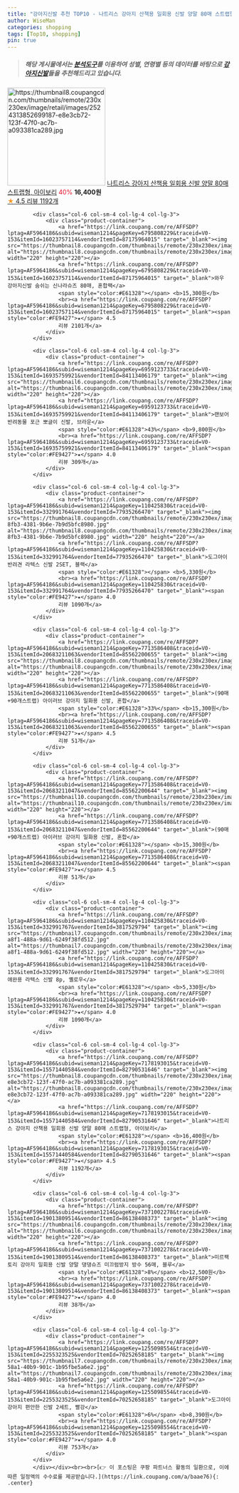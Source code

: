 ```yaml
---
title: "강아지신발 추천 TOP10 - 나트리스 강아지 산책용 일회용 신발 양말 80매 스트랩형, 아이보리"
author: WiseMan
categories: shopping
tags: [Top10, shopping]
pin: true
---
```


> ##### 해당 게시물에서는 [**분석도구**](https://itemscout.io/)를 이용하여 **성별**, **연령별** 등의 데이터를 바탕으로 [**강아지신발**](https://link.coupang.com/a/baae76)들을 추천해드리고 있습니다.
<div class="container"><div class="row">
            <div class="col-6 col-sm-4 col-lg-4 col-lg-3">
                <div class="product-container">
                    <a href="https://link.coupang.com/re/AFFSDP?lptag=AF5964186&subid=wiseman1214&pageKey=7178193015&traceid=V0-153&itemId=15571440584&vendorItemId=82790531646" target="_blank"><img src="https://thumbnail8.coupangcdn.com/thumbnails/remote/230x230ex/image/retail/images/2524313852699187-e8e3cb72-123f-47f0-ac7b-a093381ca289.jpg" alt="https://thumbnail8.coupangcdn.com/thumbnails/remote/230x230ex/image/retail/images/2524313852699187-e8e3cb72-123f-47f0-ac7b-a093381ca289.jpg" width="220" height="220"></a>
                    <a href="https://link.coupang.com/re/AFFSDP?lptag=AF5964186&subid=wiseman1214&pageKey=7178193015&traceid=V0-153&itemId=15571440584&vendorItemId=82790531646" target="_blank">나트리스 강아지 산책용 일회용 신발 양말 80매 스트랩형, 아이보리</a>
                    <span style="color:#E61328">40%</span> <b>16,400원</b>
                    <br><a href="https://link.coupang.com/re/AFFSDP?lptag=AF5964186&subid=wiseman1214&pageKey=7178193015&traceid=V0-153&itemId=15571440584&vendorItemId=82790531646" target="_blank"><span style="color:#FE9427">★</span> 4.5
                    리뷰 1192개</a>
                </div>
            </div>
            
            <div class="col-6 col-sm-4 col-lg-4 col-lg-3">
                <div class="product-container">
                    <a href="https://link.coupang.com/re/AFFSDP?lptag=AF5964186&subid=wiseman1214&pageKey=6795808229&traceid=V0-153&itemId=16023757114&vendorItemId=87175964015" target="_blank"><img src="https://thumbnail8.coupangcdn.com/thumbnails/remote/230x230ex/image/vendor_inventory/ad05/2f5402a3ba254e27b81891823c36faad5c007483a5b396fa16ecd10fea4c.jpg" alt="https://thumbnail8.coupangcdn.com/thumbnails/remote/230x230ex/image/vendor_inventory/ad05/2f5402a3ba254e27b81891823c36faad5c007483a5b396fa16ecd10fea4c.jpg" width="220" height="220"></a>
                    <a href="https://link.coupang.com/re/AFFSDP?lptag=AF5964186&subid=wiseman1214&pageKey=6795808229&traceid=V0-153&itemId=16023757114&vendorItemId=87175964015" target="_blank">와우 강아지신발 숨쉬는 신나라슈즈 80매, 혼합팩</a>
                    <span style="color:#E61328"></span> <b>15,300원</b>
                    <br><a href="https://link.coupang.com/re/AFFSDP?lptag=AF5964186&subid=wiseman1214&pageKey=6795808229&traceid=V0-153&itemId=16023757114&vendorItemId=87175964015" target="_blank"><span style="color:#FE9427">★</span> 4.5
                    리뷰 2101개</a>
                </div>
            </div>
            
            <div class="col-6 col-sm-4 col-lg-4 col-lg-3">
                <div class="product-container">
                    <a href="https://link.coupang.com/re/AFFSDP?lptag=AF5964186&subid=wiseman1214&pageKey=6959123733&traceid=V0-153&itemId=16935759921&vendorItemId=84113406179" target="_blank"><img src="https://thumbnail6.coupangcdn.com/thumbnails/remote/230x230ex/image/rs_quotation_api/xlayewz0/ad041f0d58694c6f9800608780f1e04c.jpg" alt="https://thumbnail6.coupangcdn.com/thumbnails/remote/230x230ex/image/rs_quotation_api/xlayewz0/ad041f0d58694c6f9800608780f1e04c.jpg" width="220" height="220"></a>
                    <a href="https://link.coupang.com/re/AFFSDP?lptag=AF5964186&subid=wiseman1214&pageKey=6959123733&traceid=V0-153&itemId=16935759921&vendorItemId=84113406179" target="_blank">랜보어 반려동물 포근 뽀글이 신발, 브라운</a>
                    <span style="color:#E61328">43%</span> <b>9,800원</b>
                    <br><a href="https://link.coupang.com/re/AFFSDP?lptag=AF5964186&subid=wiseman1214&pageKey=6959123733&traceid=V0-153&itemId=16935759921&vendorItemId=84113406179" target="_blank"><span style="color:#FE9427">★</span> 4.0
                    리뷰 309개</a>
                </div>
            </div>
            
            <div class="col-6 col-sm-4 col-lg-4 col-lg-3">
                <div class="product-container">
                    <a href="https://link.coupang.com/re/AFFSDP?lptag=AF5964186&subid=wiseman1214&pageKey=110425830&traceid=V0-153&itemId=332991764&vendorItemId=77935266470" target="_blank"><img src="https://thumbnail8.coupangcdn.com/thumbnails/remote/230x230ex/image/retail/images/2018/07/17/9/8/c7f275b9-8fb3-4381-9b6e-7b9d5bfc8980.jpg" alt="https://thumbnail8.coupangcdn.com/thumbnails/remote/230x230ex/image/retail/images/2018/07/17/9/8/c7f275b9-8fb3-4381-9b6e-7b9d5bfc8980.jpg" width="220" height="220"></a>
                    <a href="https://link.coupang.com/re/AFFSDP?lptag=AF5964186&subid=wiseman1214&pageKey=110425830&traceid=V0-153&itemId=332991764&vendorItemId=77935266470" target="_blank">도그아이 반려견 라텍스 신발 2SET, 블랙</a>
                    <span style="color:#E61328"></span> <b>5,330원</b>
                    <br><a href="https://link.coupang.com/re/AFFSDP?lptag=AF5964186&subid=wiseman1214&pageKey=110425830&traceid=V0-153&itemId=332991764&vendorItemId=77935266470" target="_blank"><span style="color:#FE9427">★</span> 4.0
                    리뷰 1090개</a>
                </div>
            </div>
            
            <div class="col-6 col-sm-4 col-lg-4 col-lg-3">
                <div class="product-container">
                    <a href="https://link.coupang.com/re/AFFSDP?lptag=AF5964186&subid=wiseman1214&pageKey=7713586408&traceid=V0-153&itemId=20683211063&vendorItemId=85562200655" target="_blank"><img src="https://thumbnail8.coupangcdn.com/thumbnails/remote/230x230ex/image/vendor_inventory/96e0/69b6749a7e8f82668a28cfb5bcfd7850cd5406ce6c0cfade32cf52f37876.jpg" alt="https://thumbnail8.coupangcdn.com/thumbnails/remote/230x230ex/image/vendor_inventory/96e0/69b6749a7e8f82668a28cfb5bcfd7850cd5406ce6c0cfade32cf52f37876.jpg" width="220" height="220"></a>
                    <a href="https://link.coupang.com/re/AFFSDP?lptag=AF5964186&subid=wiseman1214&pageKey=7713586408&traceid=V0-153&itemId=20683211063&vendorItemId=85562200655" target="_blank">(90매+90개스트랩) 아이러브 강아지 일화용 신발, 혼합</a>
                    <span style="color:#E61328">33%</span> <b>15,300원</b>
                    <br><a href="https://link.coupang.com/re/AFFSDP?lptag=AF5964186&subid=wiseman1214&pageKey=7713586408&traceid=V0-153&itemId=20683211063&vendorItemId=85562200655" target="_blank"><span style="color:#FE9427">★</span> 4.5
                    리뷰 51개</a>
                </div>
            </div>
            
            <div class="col-6 col-sm-4 col-lg-4 col-lg-3">
                <div class="product-container">
                    <a href="https://link.coupang.com/re/AFFSDP?lptag=AF5964186&subid=wiseman1214&pageKey=7713586408&traceid=V0-153&itemId=20683211047&vendorItemId=85562200644" target="_blank"><img src="https://thumbnail10.coupangcdn.com/thumbnails/remote/230x230ex/image/vendor_inventory/a525/3186578cc8e102558128779232b52c0b2dc18b028f22c43659b11c2121c3.jpg" alt="https://thumbnail10.coupangcdn.com/thumbnails/remote/230x230ex/image/vendor_inventory/a525/3186578cc8e102558128779232b52c0b2dc18b028f22c43659b11c2121c3.jpg" width="220" height="220"></a>
                    <a href="https://link.coupang.com/re/AFFSDP?lptag=AF5964186&subid=wiseman1214&pageKey=7713586408&traceid=V0-153&itemId=20683211047&vendorItemId=85562200644" target="_blank">(90매+90개스트랩) 아이러브 강아지 일화용 신발, 혼합</a>
                    <span style="color:#E61328"></span> <b>15,300원</b>
                    <br><a href="https://link.coupang.com/re/AFFSDP?lptag=AF5964186&subid=wiseman1214&pageKey=7713586408&traceid=V0-153&itemId=20683211047&vendorItemId=85562200644" target="_blank"><span style="color:#FE9427">★</span> 4.5
                    리뷰 51개</a>
                </div>
            </div>
            
            <div class="col-6 col-sm-4 col-lg-4 col-lg-3">
                <div class="product-container">
                    <a href="https://link.coupang.com/re/AFFSDP?lptag=AF5964186&subid=wiseman1214&pageKey=110425830&traceid=V0-153&itemId=332991767&vendorItemId=3817529794" target="_blank"><img src="https://thumbnail7.coupangcdn.com/thumbnails/remote/230x230ex/image/retail/images/2018/07/17/9/7/0045036d-a8f1-488a-9d61-6249f38fd512.jpg" alt="https://thumbnail7.coupangcdn.com/thumbnails/remote/230x230ex/image/retail/images/2018/07/17/9/7/0045036d-a8f1-488a-9d61-6249f38fd512.jpg" width="220" height="220"></a>
                    <a href="https://link.coupang.com/re/AFFSDP?lptag=AF5964186&subid=wiseman1214&pageKey=110425830&traceid=V0-153&itemId=332991767&vendorItemId=3817529794" target="_blank">도그아이 애완용 라텍스 신발 8p, 옐로우</a>
                    <span style="color:#E61328"></span> <b>5,330원</b>
                    <br><a href="https://link.coupang.com/re/AFFSDP?lptag=AF5964186&subid=wiseman1214&pageKey=110425830&traceid=V0-153&itemId=332991767&vendorItemId=3817529794" target="_blank"><span style="color:#FE9427">★</span> 4.0
                    리뷰 1090개</a>
                </div>
            </div>
            
            <div class="col-6 col-sm-4 col-lg-4 col-lg-3">
                <div class="product-container">
                    <a href="https://link.coupang.com/re/AFFSDP?lptag=AF5964186&subid=wiseman1214&pageKey=7178193015&traceid=V0-153&itemId=15571440584&vendorItemId=82790531646" target="_blank"><img src="https://thumbnail8.coupangcdn.com/thumbnails/remote/230x230ex/image/retail/images/2524313852699187-e8e3cb72-123f-47f0-ac7b-a093381ca289.jpg" alt="https://thumbnail8.coupangcdn.com/thumbnails/remote/230x230ex/image/retail/images/2524313852699187-e8e3cb72-123f-47f0-ac7b-a093381ca289.jpg" width="220" height="220"></a>
                    <a href="https://link.coupang.com/re/AFFSDP?lptag=AF5964186&subid=wiseman1214&pageKey=7178193015&traceid=V0-153&itemId=15571440584&vendorItemId=82790531646" target="_blank">나트리스 강아지 산책용 일회용 신발 양말 80매 스트랩형, 아이보리</a>
                    <span style="color:#E61328"></span> <b>16,400원</b>
                    <br><a href="https://link.coupang.com/re/AFFSDP?lptag=AF5964186&subid=wiseman1214&pageKey=7178193015&traceid=V0-153&itemId=15571440584&vendorItemId=82790531646" target="_blank"><span style="color:#FE9427">★</span> 4.5
                    리뷰 1192개</a>
                </div>
            </div>
            
            <div class="col-6 col-sm-4 col-lg-4 col-lg-3">
                <div class="product-container">
                    <a href="https://link.coupang.com/re/AFFSDP?lptag=AF5964186&subid=wiseman1214&pageKey=7371002278&traceid=V0-153&itemId=19013809514&vendorItemId=86138408373" target="_blank"><img src="https://thumbnail6.coupangcdn.com/thumbnails/remote/230x230ex/image/vendor_inventory/8b4f/f918d585c5fe71397a0b5f58dc780f8d9f53053098081ffdb8611fccbe3c.jpg" alt="https://thumbnail6.coupangcdn.com/thumbnails/remote/230x230ex/image/vendor_inventory/8b4f/f918d585c5fe71397a0b5f58dc780f8d9f53053098081ffdb8611fccbe3c.jpg" width="220" height="220"></a>
                    <a href="https://link.coupang.com/re/AFFSDP?lptag=AF5964186&subid=wiseman1214&pageKey=7371002278&traceid=V0-153&itemId=19013809514&vendorItemId=86138408373" target="_blank">미르팩토리 강아지 일회용 신발 양말 댕댕슈즈 미끄럼방지 방수 56매, 블루</a>
                    <span style="color:#E61328">8%</span> <b>12,500원</b>
                    <br><a href="https://link.coupang.com/re/AFFSDP?lptag=AF5964186&subid=wiseman1214&pageKey=7371002278&traceid=V0-153&itemId=19013809514&vendorItemId=86138408373" target="_blank"><span style="color:#FE9427">★</span> 4.0
                    리뷰 38개</a>
                </div>
            </div>
            
            <div class="col-6 col-sm-4 col-lg-4 col-lg-3">
                <div class="product-container">
                    <a href="https://link.coupang.com/re/AFFSDP?lptag=AF5964186&subid=wiseman1214&pageKey=1255098554&traceid=V0-153&itemId=2255323525&vendorItemId=70252658185" target="_blank"><img src="https://thumbnail7.coupangcdn.com/thumbnails/remote/230x230ex/image/retail/images/2020/02/12/14/8/98111ea1-58a1-40b9-901c-1b95fbe5a6e2.jpg" alt="https://thumbnail7.coupangcdn.com/thumbnails/remote/230x230ex/image/retail/images/2020/02/12/14/8/98111ea1-58a1-40b9-901c-1b95fbe5a6e2.jpg" width="220" height="220"></a>
                    <a href="https://link.coupang.com/re/AFFSDP?lptag=AF5964186&subid=wiseman1214&pageKey=1255098554&traceid=V0-153&itemId=2255323525&vendorItemId=70252658185" target="_blank">도그아이 강아지 편안한 신발 2세트, 빨강</a>
                    <span style="color:#E61328">6%</span> <b>8,390원</b>
                    <br><a href="https://link.coupang.com/re/AFFSDP?lptag=AF5964186&subid=wiseman1214&pageKey=1255098554&traceid=V0-153&itemId=2255323525&vendorItemId=70252658185" target="_blank"><span style="color:#FE9427">★</span> 4.0
                    리뷰 753개</a>
                </div>
            </div>
            </div></div><br><br>[👉 이 포스팅은 쿠팡 파트너스 활동의 일환으로, 이에 따른 일정액의 수수료를 제공받습니다.](https://link.coupang.com/a/baae76){: .center}